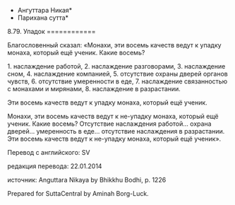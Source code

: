 * Ангуттара Никая*
* Парихана сутта*

8\.79\. Упадок
\=\=\=\=\=\=\=\=\=\=\=\=

Благословенный сказал: «Монахи, эти восемь качеств ведут к упадку монаха, который ещё ученик\. Какие восемь?

1\. наслаждение работой,
2\. наслаждение разговорами,
3\. наслаждение сном,
4\. наслаждение компанией,
5\. отсутствие охраны дверей органов чувств,
6\. отсутствие умеренности в еде,
7\. наслаждение связанностью с монахами и мирянами,
8\. наслаждение в разрастании\.

Эти восемь качеств ведут к упадку монаха, который ещё ученик\.

Монахи, эти восемь качеств ведут к не\-упадку монаха, который ещё ученик\. Какие восемь? Отсутствие наслаждения работой… охрана дверей… умеренность в еде… отсутствие наслаждения в разрастании\. Эти восемь качеств ведут к не\-упадку монаха, который ещё ученик»\.

Перевод с английского: SV

редакция перевода: 22\.01\.2014

источник: Anguttara Nikaya by Bhikkhu Bodhi, p\. 1226

Prepared for SuttaCentral by Aminah Borg\-Luck\.